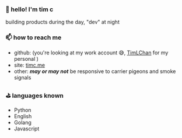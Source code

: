 ### 👋 hello! I'm tim c

building products during the day, "dev" at night


### 📫 how to reach me
- github: (you're looking at my work account 😅, [TimLChan](https://github.com/TimLChan) for my personal )
- site: [timc.me](https://timc.me)
- other: **_may or may not_** be responsive to carrier pigeons and smoke signals


### ⛳️ languages known

- Python
- English
- Golang
- Javascript
